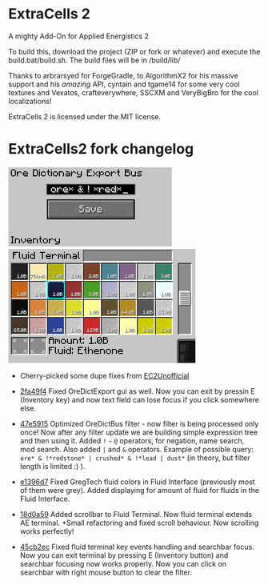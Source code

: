 # ExtraCells 2

A mighty Add-On for Applied Energistics 2

To build this, download the project (ZIP or fork or whatever) and execute the build.bat/build.sh. The build files will be in /build/lib/

Thanks to arbrarsyed for ForgeGradle, to AlgorithmX2 for his massive support and his *amazing* API, cyntain and tgame14 for some very cool textures and Vexatos, crafteverywhere, SSCXM and VeryBigBro for the cool localizations! 

ExtraCells 2 is licensed under the MIT license.

# ExtraCells2 fork changelog

![oredict](/images/oredict.png?raw=true)
![terminal](/images/terminal.png?raw=true)

- Cherry-picked some dupe fixes from [EC2Unofficial](https://github.com/IdealIndustrial/EC2Unofficial) 

- [2fa49f4](https://github.com/AndrewB330/ExtraCells2/commit/2fa49f4a244b90f70ed86e4fbf335df1170770de)
  Fixed OreDictExport gui as well. Now you can exit by pressin E (Inventory key) and now text field can lose focus if you click somewhere else.

- [47e5915](https://github.com/AndrewB330/ExtraCells2/commit/47e5915a175dfc0975be09a99dd790a9b047903c)
  Optimized OreDictBus filter - now filter is being processed only once! Now after any filter update we are building
  simple expression tree and then using it.
  Added `!` `~` `@` operators, for negation, name search, mod search. Also added `|` and `&` operators.
  Example of possible query: `ore* & !*redstone* | crushed* & !*lead | dust*` (in theory, but filter length is limited :) ).

- [e1396d7](https://github.com/AndrewB330/ExtraCells2/commit/e1396d7347eb93e1972e02d82958ef6ee22dc114)
  Fixed GregTech fluid colors in Fluid Interface (previously most of them were grey).
  Added displaying for amount of fluid for fluids in the Fluid Interface.

- [18d0a59](https://github.com/AndrewB330/ExtraCells2/commit/18d0a59dfa27e35c2d34b2cfb04507adcd92bc38) 
  Added scrollbar to Fluid Terminal. Now fluid terminal extends AE terminal.
  +Small refactoring and fixed scroll behaviour. Now scrolling works perfectly!

- [45cb2ec](https://github.com/AndrewB330/ExtraCells2/commit/45cb2ecf89a5051341f1831690bab940a99888c4) 
  Fixed fluid terminal key events handling and searchbar focus.
  Now you can exit terminal by pressing E (Inventory button) and searchbar focusing now works properly.
  Now you can click on searchbar with right mouse button to clear the filter.


